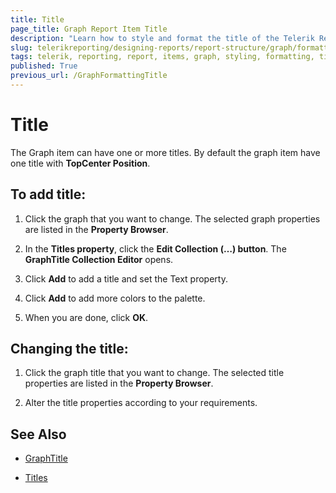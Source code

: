 ```yaml
---
title: Title
page_title: Graph Report Item Title 
description: "Learn how to style and format the title of the Telerik Reporting Graph report item."
slug: telerikreporting/designing-reports/report-structure/graph/formatting-a-graph/title
tags: telerik, reporting, report, items, graph, styling, formatting, title
published: True
previous_url: /GraphFormattingTitle
---
```


# Title

The Graph item can have one or more titles. By default the graph item have one title with __TopCenter Position__. 

## To add title:

1. Click the graph that you want to change. The selected graph properties are listed in the __Property Browser__.

1. In the __Titles property__, click the __Edit Collection (…) button__. The __GraphTitle Collection Editor__ opens. 

1. Click __Add__ to add a title and set the Text property. 

1. Click __Add__ to add more colors to the palette. 

1. When you are done, click __OK__. 

## Changing the title:

1. Click the graph title that you want to change. The selected title properties are listed in the __Property Browser__.

1. Alter the title properties according to your requirements. 


## See Also
 
* [GraphTitle](/reporting/api/Telerik.Reporting.GraphTitle)  

* [Titles](/reporting/api/Telerik.Reporting.Graph#Telerik_Reporting_Graph_Titles)
